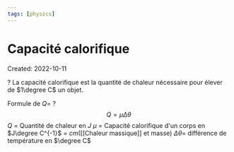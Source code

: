 ```yaml
---
tags: [physics] 
---
```

# Capacité calorifique
Created: 2022-10-11

?
La capacité calorifique est la quantité de chaleur nécessaire pour élever de $1\degree C$ un objet. 

Formule de $Q$=
?
$$Q = \mu \Delta \theta$$
$Q$ = Quantité de chaleur en $J$
$\mu$ = Capacité calorifique d'un corps en $J\degree C^{-1}$ = $cm$([[Chaleur massique]] et masse)
$\Delta \theta$= différence de température en $\degree C$
<!--SR:!2022-10-16,3,250-->
